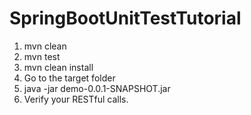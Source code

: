 # SpringBootUnitTestTutorial

1. mvn clean
2. mvn test
3. mvn clean install 
4. Go to the target folder
5. java -jar demo-0.0.1-SNAPSHOT.jar
6. Verify your RESTful calls.

